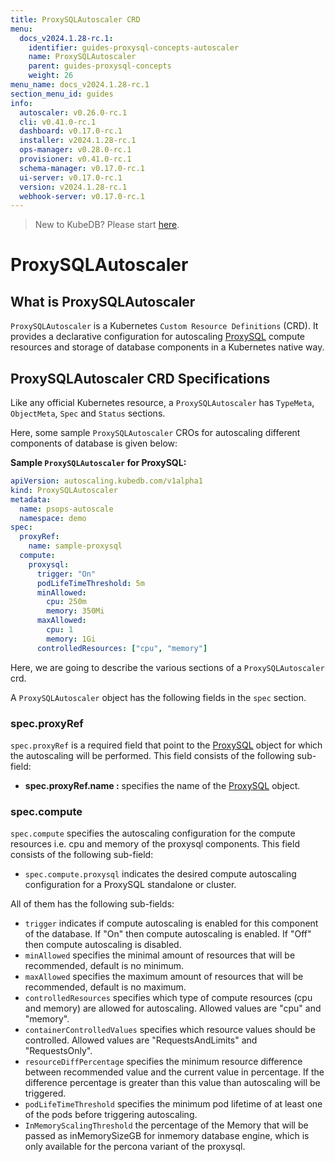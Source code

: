 ```yaml
---
title: ProxySQLAutoscaler CRD
menu:
  docs_v2024.1.28-rc.1:
    identifier: guides-proxysql-concepts-autoscaler
    name: ProxySQLAutoscaler
    parent: guides-proxysql-concepts
    weight: 26
menu_name: docs_v2024.1.28-rc.1
section_menu_id: guides
info:
  autoscaler: v0.26.0-rc.1
  cli: v0.41.0-rc.1
  dashboard: v0.17.0-rc.1
  installer: v2024.1.28-rc.1
  ops-manager: v0.28.0-rc.1
  provisioner: v0.41.0-rc.1
  schema-manager: v0.17.0-rc.1
  ui-server: v0.17.0-rc.1
  version: v2024.1.28-rc.1
  webhook-server: v0.17.0-rc.1
---
```


> New to KubeDB? Please start [here](/docs/v2024.1.28-rc.1/README).

# ProxySQLAutoscaler

## What is ProxySQLAutoscaler

`ProxySQLAutoscaler` is a Kubernetes `Custom Resource Definitions` (CRD). It provides a declarative configuration for autoscaling [ProxySQL](https://www.proxysql.com/) compute resources and storage of database components in a Kubernetes native way.

## ProxySQLAutoscaler CRD Specifications

Like any official Kubernetes resource, a `ProxySQLAutoscaler` has `TypeMeta`, `ObjectMeta`, `Spec` and `Status` sections.

Here, some sample `ProxySQLAutoscaler` CROs for autoscaling different components of database is given below:

**Sample `ProxySQLAutoscaler` for ProxySQL:**

```yaml
apiVersion: autoscaling.kubedb.com/v1alpha1
kind: ProxySQLAutoscaler
metadata:
  name: psops-autoscale
  namespace: demo
spec:
  proxyRef:
    name: sample-proxysql
  compute:
    proxysql:
      trigger: "On"
      podLifeTimeThreshold: 5m
      minAllowed:
        cpu: 250m
        memory: 350Mi
      maxAllowed:
        cpu: 1
        memory: 1Gi
      controlledResources: ["cpu", "memory"]
```

Here, we are going to describe the various sections of a `ProxySQLAutoscaler` crd.

A `ProxySQLAutoscaler` object has the following fields in the `spec` section.

### spec.proxyRef

`spec.proxyRef` is a required field that point to the [ProxySQL](/docs/v2024.1.28-rc.1/guides/proxysql/concepts/proxysql) object for which the autoscaling will be performed. This field consists of the following sub-field:

- **spec.proxyRef.name :** specifies the name of the [ProxySQL](/docs/v2024.1.28-rc.1/guides/proxysql/concepts/proxysql) object.

### spec.compute

`spec.compute` specifies the autoscaling configuration for the compute resources i.e. cpu and memory of the proxysql components. This field consists of the following sub-field:

- `spec.compute.proxysql` indicates the desired compute autoscaling configuration for a ProxySQL standalone or cluster.

All of them has the following sub-fields:

- `trigger` indicates if compute autoscaling is enabled for this component of the database. If "On" then compute autoscaling is enabled. If "Off" then compute autoscaling is disabled.
- `minAllowed` specifies the minimal amount of resources that will be recommended, default is no minimum.
- `maxAllowed` specifies the maximum amount of resources that will be recommended, default is no maximum.
- `controlledResources` specifies which type of compute resources (cpu and memory) are allowed for autoscaling. Allowed values are "cpu" and "memory".
- `containerControlledValues` specifies which resource values should be controlled. Allowed values are "RequestsAndLimits" and "RequestsOnly".
- `resourceDiffPercentage` specifies the minimum resource difference between recommended value and the current value in percentage. If the difference percentage is greater than this value than autoscaling will be triggered.
- `podLifeTimeThreshold` specifies the minimum pod lifetime of at least one of the pods before triggering autoscaling.
- `InMemoryScalingThreshold` the percentage of the Memory that will be passed as inMemorySizeGB for inmemory database engine, which is only available for the percona variant of the proxysql.